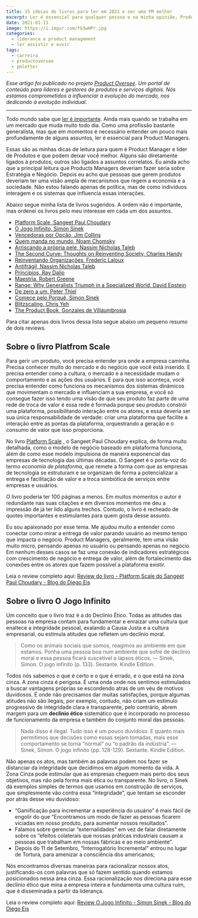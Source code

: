 ```yaml
---
title: 15 ideias de livros para ler em 2021 e ser uma PM melhor
excerpt: Ler é essencial para qualquer pessoa e na minha opinião, Product Managers deveriam ler muito mais do que qualquer um do time. Essas são minhas sugestões.
date: 2021-01-11
image: https://i.imgur.com/fG3wHPr.jpg
categories:
  - lideranca e product management
  - ler assistir e ouvir
tags:
  - carreira
  - productoversee
  - pmletter
---
```



_Esse artigo foi publicado no projeto [Product Oversee](https://productoversee.com/?utm_source=diegoeis_com&utm_medium=link_artigo&utm_campaign=publicacao_diegoeiscom). Um portal de conteúdo para líderes e gestores de produtos e serviços digitais. Nós estamos comprometidos a influenciar a evolução do mercado, nos dedicando à evolução individual._

---

Todo mundo sabe que [ler é importante](https://www.inc.com/glenn-leibowitz/this-is-true-power-of-reading-according-to-2-deep-thinkers-on-subject.html). Ainda mais quando se trabalha em um mercado que muda muito todo dia. Como uma profissão bastante generalista, mas que em momentos é necessário entender um pouco mais profundamente de alguns assuntos, ler é essencial para Product Managers.

Essas são as minhas dicas de leitura para quem é Product Manager e líder de Produtos e que podem deixar você melhor. Alguns são diretamente ligados à produtos, outros são ligados a assuntos correlatos. Eu ainda acho que a principal leitura que Products Managers deveriam fazer seria sobre Estratégia e Negócio. Depois eu acho que pessoas que gerem produtos deveriam ter uma visão ampla de mecanismos que regem a economia e a sociedade. Não estou falando apenas de política, mas de como indivíduos interagem e os sistemas que influencia essas interações. 

Abaixo segue minha lista de livros sugeridos. A ordem não é importante, mas ordenei os livros pelo meu interesse em cada um dos assuntos. 

- [Platform Scale, Sangeet Paul Choudary](https://amzn.to/37TLX9x)
- [O Jogo Infinito, Simon Sinek](https://amzn.to/2WTquXG)
- [Vencedoras por Opção, Jim Collins](https://amzn.to/2KV0Cbn)
- [Quem manda no mundo, Noam Chomsky](https://amzn.to/2WSlGlI)
- [Arriscando a própria pele, Nassim Nicholas Taleb](https://amzn.to/37QkqFP)
- [The Second Curve: Thoughts on Reinventing Society,  Charles Handy](https://amzn.to/3aOXYyD)
- [Reinventando Organizações, Frederic Laloux](https://amzn.to/3hzNTHz)
- [Antifrágil, Nassim Nicholas Taleb](https://amzn.to/3rsm4oS)
- [Princípios, Ray Dalio](https://amzn.to/3hpWNHy)
- [Maestria, Robert Greene](https://amzn.to/3nX1E5f)
- [Range: Why Generalists Triumph in a Specialized World, David Epstein](https://amzn.to/2KYgKJa)
- [De zero a um, Peter Thiel](https://amzn.to/3rt6MAp)
- [Comece pelo Porquê, Simon Sinek](https://amzn.to/2Jsp2Zu)
- [Blitzscaling, Chris Yeh](https://amzn.to/37Ueiww)
- [The Product Book, Gonzales de Villaumbrosia](https://amzn.to/2WPkAXF)

Para citar apenas dois livros dessa lista segue abaixo um pequeno resumo de dois reviews. 

## Sobre o livro Platfrom Scale

Para gerir um produto, você precisa entender pra onde a empresa caminha. Precisa conhecer muito do mercado e do negócio que você está inserido. E precisa entender como a cultura, o mercado e a necessidade mudam o comportamento e as ações dos usuários. E para que isso aconteça, você precisa entender como funciona os mecanismos dos sistemas dinâmicos que movimentam o mercado e influenciam a sua empresa, e você só consegue fazer isso tendo uma visão de que seu produto faz parte de uma rede de troca de valor é essa rede é formada porque seu produto constrói uma plataforma, possibilitando interação entre os atores, e essa deveria ser sua única responsabilidade de verdade: criar uma plataforma que facilite a interação entre as pontas da plataforma, orquestrando a geração e o consumo de valor que isso proporciona.

No livro  [Platform Scale](https://amzn.to/375EZN8) , o Sangeet Paul Choudary explica, de forma muito detalhada, como o modelo de negócio baseado em plataforma funciona, além de como esse modelo impulsiona de maneira exponencial das empresas de tecnologia das últimas décadas. O Sangeet é o porta-voz do termo *economia de plataforma*, que remete a forma com que as empresas de tecnologia se estruturam e se organizam de forma a potencializar a entrega e facilitação de valor e a troca simbiótica de serviços entre empresas e usuários.

O livro poderia ter 100 páginas a menos. Em muitos momentos o autor é redundante nas suas citações e em diversos momentos me deu a impressão de já ter lido alguns trechos. Contudo, o livro é recheado de quotes importantes e estimulantes para quem gosta desse assunto.

Eu sou apaixonado por esse tema. Me ajudou muito a entender como conectar como mirar a entrega de valor parando usuário ao mesmo tempo que impacta o negócio. Product Managers, geralmente, tem uma visão muito micro, pensando apenas no usuário ou pensando apenas no negócio. Em nenhum desses casos se faz uma conexão de indicadores estratégicos com crescimento de negócio e entrega de valor, além de fortalecimento das conexões entre os atores que fazem possível a plataforma existir.

Leia o review completo aqui: [Review do livro - Platform Scale do Sangeet Paul Choudary - Blog do Diego Eis](https://diegoeis.com/review-livro-platform-scale/)

## Sobre o livro O Jogo Infinito

Um conceito que o livro traz é a do Declínio Ético. Todas as atitudes das pessoas na empresa contam para fundamentar e enraizar uma cultura que enaltece a integridade pessoal, exalando a Causa Justa e a cultura empresarial, ou estimula atitudes que refletem um declínio moral.

> Como os animais sociais que somos, reagimos ao ambiente em que estamos. Ponha uma pessoa boa num ambiente que sofre de declínio moral e essa pessoa ficará suscetível a lapsos éticos. — Sinek, Simon. O jogo infinito (p. 133). Sextante. Kindle Edition.

Todos nós sabemos o que é certo e o que é errado, e o que está na zona cinza. A zona cinza é perigosa. É uma onda onde nos sentimos estimulados a buscar vantagens próprias se escondendo atras de um véu de motivos duvidosos. É onde não precisamos dar muitas satisfações, porque algumas atitudes não são ilegais, por exemplo, contudo, não criam um estímulo progressivo de integridade clara e transparente, pelo contrário, abrem margem para um **declínio ético** sistemático que é incorporado no processo de funcionamento da empresa e também do conjunto moral das pessoas.

> Nada disso é ilegal. Tudo isso é um pouco duvidoso. E quanto mais permitimos que decisões como essas sejam tomadas, mais esse comportamento se torna “normal” ou “o padrão da indústria”. — Sinek, Simon. O jogo infinito (pp. 128-129). Sextante. Kindle Edition.

Não apenas os atos, mas também as palavras podem nos fazer se distanciar da integridade que decidimos em algum momento da vida. A Zona Cinza pode estimular que as empresas cheguem mais perto dos seus objetivos, mas não pela forma mais ética ou transparente. No livro, o Sinek dá exemplos simples de termos que usamos em construção de serviços, que simplesmente vão contra essa “integridade”, que tentam se esconder por atrás desse véu duvidoso:

* “Gamificação para incrementar a experiência do usuário” é mais fácil de engolir do que “Encontramos um modo de fazer as pessoas ficarem viciadas em nosso produto, para aumentar nossos resultados”.
* Falamos sobre gerenciar “externalidades” em vez de falar diretamente sobre os “efeitos colaterais que nossas práticas industriais causam a pessoas que trabalham em nossas fábricas e ao meio ambiente”.
* Depois do 11 de Setembro, “Interrogatório Incremental” entrou no lugar de Tortura, para amenizar a consciência dos americanos;

Nós encontramos diversas maneiras para racionalizar nossos atos, justificando-os com palavras que só fazem sentido quando estamos posicionados nessa área cinza. Essa racionalização nos direciona para esse declínio ético que mina a empresa inteira e fundamenta uma cultura ruim, que é disseminada a partir da liderança.

Leia o review completo aqui: [Review O Jogo Infinito - Simon Sinek - Blog do Diego Eis](https://diegoeis.com/review-o-jogo-infinito-simon-sinek/)
